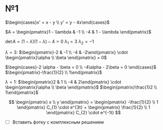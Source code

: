 # №1
$\begin{cases}x' = x - y \\ y' = y - 4x\end{cases}$

$A = \begin{pmatrix}1 - \lambda & -1 \\ -4 & 1 - \lambda \end{pmatrix}$

$\det A = (1 - \lambda)(1-\lambda) - 4 = 0$
$\lambda_{1} = 3$
$\lambda_{2} = -1$

$\lambda = {3}:$
$\begin{pmatrix}-2 & -1 \\ -4 & -2\end{pmatrix} \cdot \begin{pmatrix}\alpha \\ \beta \end{pmatrix} = 0$

$\begin{cases}-2 \alpha - \beta = 0 \\ -4\alpha - 2\beta = 0 \end{cases}$
$\begin{pmatrix}-\frac{1}{2} \\ 1\end{pmatrix}$

$\lambda = 1:$
$\begin{pmatrix}2 & 1 \\ -4 & 2\end{pmatrix} \cdot \begin{pmatrix}\alpha \\ \beta \end{pmatrix}$
$\begin{pmatrix}\frac{1}2 \\ 1\end{pmatrix}$

$$
\begin{pmatrix}
x \\
y 
\end{pmatrix} = \begin{pmatrix}
-\frac{1}{2} \\
1
\end{pmatrix} C_{1} \cdot e^{3t} + \begin{pmatrix}
\frac{1}{2} \\
1
\end{pmatrix} C_{2} \cdot e^{-1t}
$$


- [ ] Вставить фотку с комплексным решением